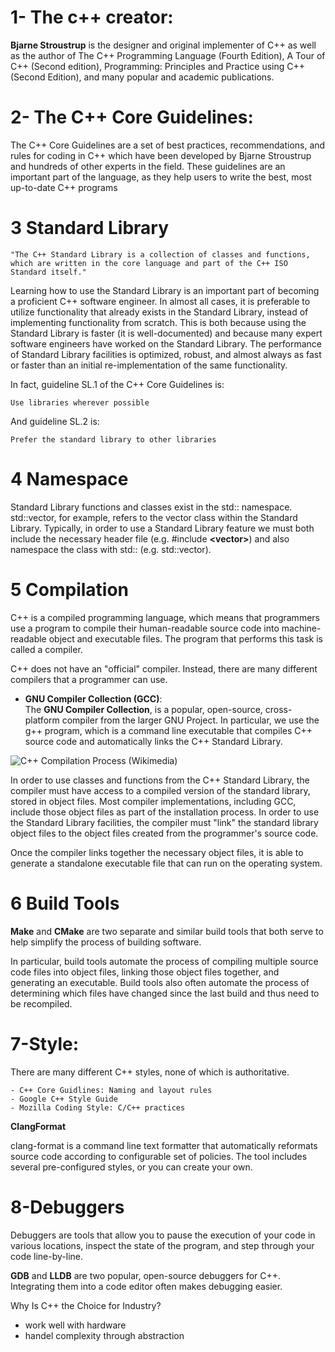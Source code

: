 # 1- The c++ creator:
**Bjarne Stroustrup** is the designer and original implementer of C++ as well as the author of The C++ Programming Language (Fourth Edition), A Tour of C++ (Second edition), Programming: Principles and Practice using C++ (Second Edition), and many popular and academic publications.

# 2- The C++ Core Guidelines:
The C++ Core Guidelines are a set of best practices, recommendations, and rules for coding in C++ which have been developed by Bjarne Stroustrup and hundreds of other experts in the field. These guidelines are an important part of the language, as they help users to write the best, most up-to-date C++ programs

# 3 Standard Library

    "The C++ Standard Library is a collection of classes and functions, which are written in the core language and part of the C++ ISO Standard itself."

Learning how to use the Standard Library is an important part of becoming a proficient C++ software engineer. In almost all cases, it is preferable to utilize functionality that already exists in the Standard Library, instead of implementing functionality from scratch. This is both because using the Standard Library is faster (it is well-documented) and because many expert software engineers have worked on the Standard Library. The performance of Standard Library facilities is optimized, robust, and almost always as fast or faster than an initial re-implementation of the same functionality.

In fact, guideline SL.1 of the C++ Core Guidelines is:

    Use libraries wherever possible

And guideline SL.2 is:

    Prefer the standard library to other libraries

# 4 Namespace

Standard Library functions and classes exist in the std:: namespace. std::vector, for example, refers to the vector class within the Standard Library. Typically, in order to use a Standard Library feature we must both include the necessary header file (e.g. #include **\<vector\>**) and also namespace the class with std:: (e.g. std::vector).

# 5 Compilation

C++ is a compiled programming language, which means that programmers use a program to compile their human-readable source code into machine-readable object and executable files. The program that performs this task is called a compiler.

C++ does not have an "official" compiler. Instead, there are many different compilers that a programmer can use.

- **GNU Compiler Collection (GCC)**:  
The **GNU Compiler Collection**, is a popular, open-source, cross-platform compiler from the larger GNU Project. In particular, we use the g++ program, which is a command line executable that compiles C++ source code and automatically links the C++ Standard Library.

![C++ Compilation Process (Wikimedia)](./docs/c-compilation-process.svg)

In order to use classes and functions from the C++ Standard Library, the compiler must have access to a compiled version of the standard library, stored in object files. Most compiler implementations, including GCC, include those object files as part of the installation process. In order to use the Standard Library facilities, the compiler must "link" the standard library object files to the object files created from the programmer's source code.

Once the compiler links together the necessary object files, it is able to generate a standalone executable file that can run on the operating system.


# 6 Build Tools

**Make** and **CMake** are two separate and similar build tools that both serve to help simplify the process of building software.

In particular, build tools automate the process of compiling multiple source code files into object files, linking those object files together, and generating an executable. Build tools also often automate the process of determining which files have changed since the last build and thus need to be recompiled.

# 7-Style:
There are many different C++ styles, none of which is authoritative.


    - C++ Core Guidlines: Naming and layout rules
    - Google C++ Style Guide
    - Mozilla Coding Style: C/C++ practices

**ClangFormat**

clang-format is a command line text formatter that automatically reformats source code according to configurable set of policies. The tool includes several pre-configured styles, or you can create your own.

# 8-Debuggers

Debuggers are tools that allow you to pause the execution of your code in various locations, inspect the state of the program, and step through your code line-by-line.

**GDB** and **LLDB** are two popular, open-source debuggers for C++. Integrating them into a code editor often makes debugging easier.

Why Is C++ the Choice for Industry?
- work well with hardware
- handel complexity through abstraction
